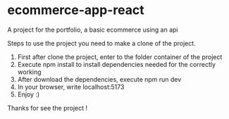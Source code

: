 # ecommerce-app-react
A project for the portfolio, a basic ecommerce using an api

Steps to use the project you need to make a clone of the project.

1. First after clone the project, enter to the folder container of the project
2. Execute npm install to install dependencies needed for the correctly working
3. After download the dependencies, execute npm run dev 
4. In your browser, write localhost:5173
5. Enjoy :)

Thanks for see the project !
